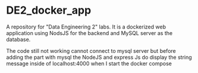 # DE2_docker_app
A repository for "Data Engineering 2" labs. It is a dockerized web application using NodsJS for the backend and MySQL server as the database.

The code still not working cannot connect to mysql server but before adding the part with mysql the NodeJS and express Js do display the string message inside of localhost:4000 when I start the docker compose
